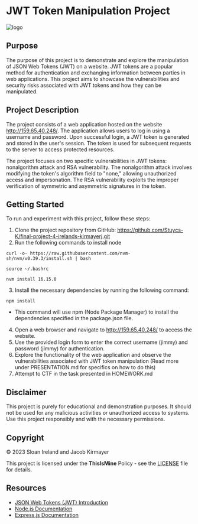 # JWT Token Manipulation Project
![logo](https://miro.medium.com/v2/resize:fit:1170/1*AMeiWwTqbLAUe0bvdVTVLA.png)
## Purpose

The purpose of this project is to demonstrate and explore the manipulation of JSON Web Tokens (JWT) on a website. JWT tokens are a popular method for authentication and exchanging information between parties in web applications. This project aims to showcase the vulnerabilities and security risks associated with JWT tokens and how they can be manipulated.

## Project Description

The project consists of a web application hosted on the website http://159.65.40.248/. The application allows users to log in using a username and password. Upon successful login, a JWT token is generated and stored in the user's session. The token is used for subsequent requests to the server to access protected resources.

The project focuses on two specific vulnerabilities in JWT tokens: nonalgorithm attack and RSA vulnerability. The nonalgorithm attack involves modifying the token's algorithm field to "none," allowing unauthorized access and impersonation. The RSA vulnerability exploits the improper verification of symmetric and asymmetric signatures in the token.

## Getting Started

To run and experiment with this project, follow these steps:

1. Clone the project repository from GitHub: https://github.com/Stuycs-K/final-project-4-irelands-kirmayerj.git
2. Run the following commands to install node

```
curl -o- https://raw.githubusercontent.com/nvm-sh/nvm/v0.39.3/install.sh | bash

source ~/.bashrc

nvm install 16.15.0
```


3. Install the necessary dependencies by running the following command: 
```
npm install
```
 - This command will use npm (Node Package Manager) to install the dependencies specified in the package.json file.


4. Open a web browser and navigate to http://159.65.40.248/ to access the website.
5. Use the provided login form to enter the correct username (jimmy) and password (jimmy) for authentication.
6. Explore the functionality of the web application and observe the vulnerabilities associated with JWT token manipulation (Read more under PRESENTATION.md for specifics on how to do this)
7. Attempt to CTF in the task presented in HOMEWORK.md

## Disclaimer

This project is purely for educational and demonstration purposes. It should not be used for any malicious activities or unauthorized access to systems. Use this project responsibly and with the necessary permissions. 

## Copyright

© 2023 Sloan Ireland and Jacob Kirmayer

This project is licensed under the **ThisIsMine** Policy - see the [LICENSE](https://www.bing.com/ck/a?!&&p=3b44a9a64d0e13aeJmltdHM9MTY4NTMxODQwMCZpZ3VpZD0xMmRhYzlkOC1mYzgzLTY0Y2YtMjMzNi1kYjRmZmQ5MTY1ZDYmaW5zaWQ9NTIxMA&ptn=3&hsh=3&fclid=12dac9d8-fc83-64cf-2336-db4ffd9165d6&psq=rickroll&u=a1aHR0cHM6Ly93d3cueW91dHViZS5jb20vd2F0Y2g_dj1kUXc0dzlXZ1hjUQ&ntb=1) file for details.


## Resources

- [JSON Web Tokens (JWT) Introduction](https://jwt.io/introduction/)
- [Node.js Documentation](https://nodejs.org/)
- [Express.js Documentation](https://expressjs.com/)

